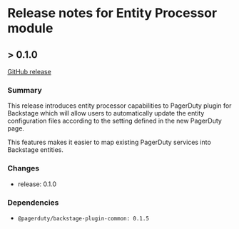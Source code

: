 # Release notes for Entity Processor module

## > 0.1.0

[GitHub release](https://github.com/PagerDuty/backstage-plugin-entity-processor/releases/tag/0.1.0)

### Summary

This release introduces entity processor capabilities to PagerDuty plugin for Backstage which will allow users to automatically update the entity configuration files according to the setting defined in the new PagerDuty page.

This features makes it easier to map existing PagerDuty services into Backstage entities.

### Changes

- release: 0.1.0

### Dependencies

- `@pagerduty/backstage-plugin-common: 0.1.5`
